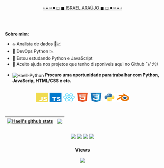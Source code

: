 
<p align="center"><a href="https://haell.github.io"><span>▫ ▪ ◽ ◾ ◻ ◼  ISRAEL ARAÚJO  ◼ ◻ ◾ ◽ ▪ ▫</span></a></p>
<br />
<br />

<p><b>Sobre mim:</b></p>

- 🔝 Analista de dados 🚀📈
- 🎯 DevOps Python 📉
- 🌱 Estou estudando Python e JavaScript
- 👯 Aceito ajuda nos projetos que tenho disponiveis aqui no Github ¯\\_(ツ)_/¯
- <img align="center" alt="Haell-Python" height="30" width="40" src="https://camo.githubusercontent.com/ac80f01dc0a2adbb13f2fada72fc4cac36f9d0224313f4f6f0c48557ca26ae96/68747470733a2f2f656261636f6e6c696e652e636f6d2e62722f696d616765732f74696c64363533352d333036352d343236332d623833372d3632333136313335363633395f5f67697068792e676966" alt="gif animado"> <b>Procuro uma oportunidade para trabalhar com Python, JavaScrip, HTML/CSS e etc.</b>

<div align="center" style="display: inline_block"><br>
  <img align="center" alt="Haell-Js" height="30" width="40" src="https://raw.githubusercontent.com/devicons/devicon/master/icons/javascript/javascript-plain.svg">
  <img align="center" alt="Haell-Ts" height="30" width="40" src="https://raw.githubusercontent.com/devicons/devicon/master/icons/typescript/typescript-plain.svg">
  <img align="center" alt="Haell-React" height="30" width="40" src="https://raw.githubusercontent.com/devicons/devicon/master/icons/react/react-original.svg">
  <img align="center" alt="Haell-HTML" height="30" width="40" src="https://raw.githubusercontent.com/devicons/devicon/master/icons/html5/html5-original.svg">
  <img align="center" alt="Haell-CSS" height="30" width="40" src="https://raw.githubusercontent.com/devicons/devicon/master/icons/css3/css3-original.svg">
  <img align="center" alt="Haell-Python" height="30" width="40" src="https://raw.githubusercontent.com/devicons/devicon/master/icons/python/python-original.svg">
  <img align="center" alt="Haell-Python" height="30" width="40" src="https://raw.githubusercontent.com/devicons/devicon/master/icons/blender/blender-original.svg">
</div>
<br />
<br />

| <a href="https://github.com/haell/github-readme-stats"><img align="center" src="https://github-readme-stats.vercel.app/api?username=haell&show_icons=true&include_all_commits=true&theme=buefy&hide_border=true" alt="Haell's github stats" /></a> | <a href="https://github.com/haell/github-readme-stats"><img align="center" autoplay="autoplay" src="https://github-readme-stats.vercel.app/api/top-langs/?username=haell&layout=compact&theme=buefy&hide_border=true" /></a> |
| ------------- | ------------- |
  
  ##
 
<div align="center"> 
   <a href="https://instagram.com/haellsilva" target="_blank"><img src="https://img.shields.io/badge/-Instagram-%23E4405F?style=for-the-badge&logo=instagram&logoColor=white" target="_blank"></a> 	
 <a href="https://discord.gg/8559" target="_blank"><img src="https://img.shields.io/badge/Discord-7289DA?style=for-the-badge&logo=discord&logoColor=white" target="_blank"></a> 
  <a href = "mailto:israelaraujo.employ@gmail.com"><img src="https://img.shields.io/badge/-Gmail-%23333?style=for-the-badge&logo=gmail&logoColor=white" target="_blank"></a>
  <a href="https://www.linkedin.com/in/haelltec/" target="_blank"><img src="https://img.shields.io/badge/-LinkedIn-%230077B5?style=for-the-badge&logo=linkedin&logoColor=white" target="_blank"></a>   
</div>

<div align="center">
<h3>Views</h3>

![](https://komarev.com/ghpvc/?username=haell&color=8a2be2&style=for-the-badge)
</div>  
